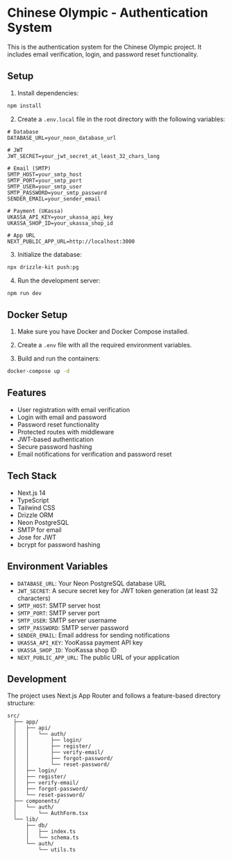 # Chinese Olympic - Authentication System

This is the authentication system for the Chinese Olympic project. It includes email verification, login, and password reset functionality.

## Setup

1. Install dependencies:

```bash
npm install
```

2. Create a `.env.local` file in the root directory with the following variables:

```env
# Database
DATABASE_URL=your_neon_database_url

# JWT
JWT_SECRET=your_jwt_secret_at_least_32_chars_long

# Email (SMTP)
SMTP_HOST=your_smtp_host
SMTP_PORT=your_smtp_port
SMTP_USER=your_smtp_user
SMTP_PASSWORD=your_smtp_password
SENDER_EMAIL=your_sender_email

# Payment (UKassa)
UKASSA_API_KEY=your_ukassa_api_key
UKASSA_SHOP_ID=your_ukassa_shop_id

# App URL
NEXT_PUBLIC_APP_URL=http://localhost:3000
```

3. Initialize the database:

```bash
npx drizzle-kit push:pg
```

4. Run the development server:

```bash
npm run dev
```

## Docker Setup

1. Make sure you have Docker and Docker Compose installed.

2. Create a `.env` file with all the required environment variables.

3. Build and run the containers:

```bash
docker-compose up -d
```

## Features

- User registration with email verification
- Login with email and password
- Password reset functionality
- Protected routes with middleware
- JWT-based authentication
- Secure password hashing
- Email notifications for verification and password reset

## Tech Stack

- Next.js 14
- TypeScript
- Tailwind CSS
- Drizzle ORM
- Neon PostgreSQL
- SMTP for email
- Jose for JWT
- bcrypt for password hashing

## Environment Variables

- `DATABASE_URL`: Your Neon PostgreSQL database URL
- `JWT_SECRET`: A secure secret key for JWT token generation (at least 32 characters)
- `SMTP_HOST`: SMTP server host
- `SMTP_PORT`: SMTP server port
- `SMTP_USER`: SMTP server username
- `SMTP_PASSWORD`: SMTP server password
- `SENDER_EMAIL`: Email address for sending notifications
- `UKASSA_API_KEY`: YooKassa payment API key
- `UKASSA_SHOP_ID`: YooKassa shop ID
- `NEXT_PUBLIC_APP_URL`: The public URL of your application

## Development

The project uses Next.js App Router and follows a feature-based directory structure:

```
src/
  ├── app/
  │   ├── api/
  │   │   └── auth/
  │   │       ├── login/
  │   │       ├── register/
  │   │       ├── verify-email/
  │   │       ├── forgot-password/
  │   │       └── reset-password/
  │   ├── login/
  │   ├── register/
  │   ├── verify-email/
  │   ├── forgot-password/
  │   └── reset-password/
  ├── components/
  │   └── auth/
  │       └── AuthForm.tsx
  └── lib/
      ├── db/
      │   ├── index.ts
      │   └── schema.ts
      └── auth/
          └── utils.ts
```
